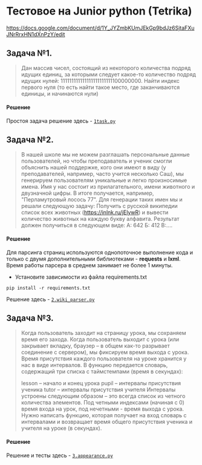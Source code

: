 # Тестовое на Junior python (Tetrika)
https://docs.google.com/document/d/1Y_JYZmbKUmJEkGp9bdJz6SjtaFXuJNrRrxHN1dXnPzY/edit
## Задача №1.

> Дан массив чисел, состоящий из некоторого количества подряд идущих единиц, за которыми следует какое-то количество 
> подряд идущих нулей: 111111111111111111111111100000000.
> Найти индекс первого нуля (то есть найти такое место, где заканчиваются единицы, и начинаются нули)

#### Решение
Простоя задача решение здесь - [`1task.py`](https://github.com/afivan20/Tetrika_test/blob/main/tasks/1.task.py)


## Задача №2.

> В нашей школе мы не можем разглашать персональные данные пользователей, но чтобы преподаватель и ученик смогли объяснить 
> нашей поддержке, кого они имеют в виду (у преподавателей, например, часто учится несколько Саш), мы генерируем 
> пользователям уникальные и легко произносимые имена. Имя у нас состоит из прилагательного, имени животного и двузначной 
> цифры. В итоге получается, например, "Перламутровый лосось 77". Для генерации таких имен мы и решали следующую задачу:
> Получить с русской википедии список всех животных (https://inlnk.ru/jElywR) и вывести количество животных на каждую 
> букву алфавита. Результат должен получиться в следующем виде:
> А: 642
> Б: 412
> В:....

#### Решение
Для парсинга страниц используются однопоточное выполнение кода и только с двумя дополнительными библиотеками - <b>requests</b> и <b>lxml</b>.
Время работы парсера в среднем занимает не более 1 минуты.
- Установите зависимости из файла requirements.txt
```
pip install -r requirements.txt
```
Решение здесь - [`2.wiki_parser.py`](https://github.com/afivan20/Tetrika_test/blob/main/tasks/2.wiki_parser.py)


## Задача №3.
> Когда пользователь заходит на страницу урока, мы сохраняем время его захода. Когда пользователь выходит с урока (или 
> закрывает вкладку, браузер – в общем как-то разрывает соединение с сервером), мы фиксируем время выхода с урока. Время 
> присутствия каждого пользователя на уроке хранится у нас в виде интервалов. В функцию передается словарь, содержащий три 
> списка с таймстемпами (время в секундах):
>
> lesson – начало и конец урока
> pupil – интервалы присутствия ученика
> tutor – интервалы присутствия учителя
> Интервалы устроены следующим образом – это всегда список из четного количества элементов. Под четными индексами (начиная 
> с 0) время входа на урок, под нечетными - время выхода с урока.
> Нужно написать функцию, которая получает на вход словарь с интервалами и возвращает время общего присутствия ученика и 
> учителя на уроке (в секундах).

#### Решение
Решение и тесты здесь - [`3.appearance.py`](https://github.com/afivan20/Tetrika_test/blob/main/tasks/3.appearance.py)